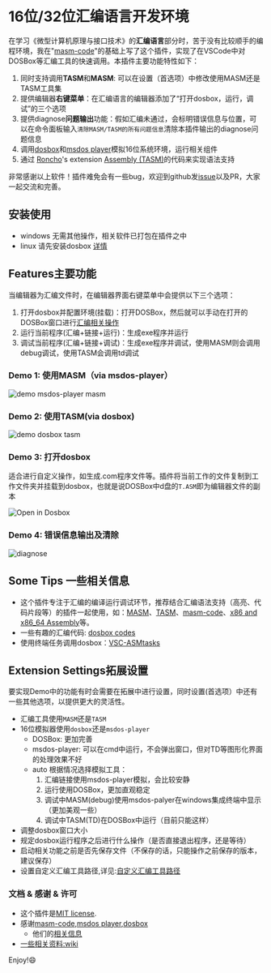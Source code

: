 # 16位/32位汇编语言开发环境

在学习《微型计算机原理与接口技术》的**汇编语言**部分时，苦于没有比较顺手的编程环境，我在"[masm-code](https://github.com/Woodykaixa/masm-code)"的基础上写了这个插件，实现了在VSCode中对DOSBox等汇编工具的快速调用。本插件主要功能特性如下：

1. 同时支持调用**TASM**和**MASM**: 可以在设置（首选项）中修改使用MASM还是TASM工具集
2. 提供编辑器**右键菜单**：在汇编语言的编辑器添加了“打开dosbox，运行，调试”的三个选项
3. 提供diagnose**问题输出**功能：假如汇编未通过，会标明错误信息与位置，可以在命令面板输入`清除MASM/TASM的所有问题信息`清除本插件输出的diagnose问题信息
4. 调用[dosbox](https://www.dosbox.com)和[msdos player](http://takeda-toshiya.my.coocan.jp/msdos)模拟16位系统环境，运行相关组件
5. 通过 [Roncho](https://marketplace.visualstudio.com/publishers/Roncho)'s extension [Assembly (TASM)](https://marketplace.visualstudio.com/items?itemName=Roncho.assembly-8086)的代码来实现语法支持

非常感谢以上软件！插件难免会有一些bug，欢迎到github发[issue](https://github.com/xsro/masm-tasm/issues)以及PR，大家一起交流和完善。

## 安装使用

- windows 无需其他操作，相关软件已打包在插件之中
- linux 请先安装dosbox [详情](https://github.com/xsro/masm-tasm/blob/master/doc/Get_start.md#linux)

## Features主要功能

当编辑器为汇编文件时，在编辑器界面右键菜单中会提供以下三个选项：

1. 打开dosbox并配置环境(挂载)：打开DOSBox，然后就可以手动在打开的DOSBox窗口进行[汇编相关操作](https://github.com/xsro/masm-tasm/blob/master/doc/ASM_commands.md)
2. 运行当前程序(汇编+链接+运行)：生成exe程序并运行
3. 调试当前程序(汇编+链接+调试)：生成exe程序并调试，使用MASM则会调用debug调试，使用TASM会调用td调试

### Demo 1: 使用MASM（via msdos-player）

![demo msdos-player masm](https://github.com/xsro/masm-tasm/raw/master/pics/demo_msdos_masm.gif)

### Demo 2: 使用TASM(via dosbox)

![demo dosbox tasm](https://github.com/xsro/masm-tasm/raw/master/pics/demo_dosbox_tasm.gif)

### Demo 3: 打开dosbox

适合进行自定义操作，如生成.com程序文件等。插件将当前工作的文件复制到工作文件夹并挂载到dosbox，也就是说DOSBox中d盘的`T.ASM`即为编辑器文件的副本

![Open in Dosbox](https://github.com/xsro/masm-tasm/raw/master/pics/opendosbox.gif)

### Demo 4: 错误信息输出及清除

![diagnose](https://github.com/xsro/masm-tasm/raw/master/pics/demo_diagnose_tasm.gif)

## Some Tips 一些相关信息

- 这个插件专注于汇编的编译运行调试环节，推荐结合汇编语法支持（高亮、代码片段等）的插件一起使用，如：[MASM](https://marketplace.visualstudio.com/items?itemName=bltg-team.masm)、[TASM](https://marketplace.visualstudio.com/items?itemName=Roncho.assembly-8086)、[masm-code](https://marketplace.visualstudio.com/items?itemName=kaixa.masm-code)、[x86 and x86_64 Assembly](https://marketplace.visualstudio.com/items?itemName=13xforever.language-x86-64-assembly)等。
- 一些有趣的汇编代码: [dosbox codes](https://github.com/xsro/masm-tasm/wiki/dosbox#写代码)
- 使用终端任务调用dosbox：[VSC-ASMtasks](https://github.com/xsro/VSC-ASMtasks)

## Extension Settings拓展设置

要实现Demo中的功能有时会需要在拓展中进行设置，同时设置(首选项）中还有一些其他选项，以提供更大的灵活性。

- 汇编工具使用`MASM`还是`TASM`
- 16位模拟器使用`dosbox`还是`msdos-player`
  - DOSBox: 更加完善
  - msdos-player: 可以在cmd中运行，不会弹出窗口，但对TD等图形化界面的处理效果不好
  - auto 根据情况选择模拟工具：
    1. 汇编链接使用msdos-player模拟，会比较安静
    2. 运行使用DOSBox，更加直观稳定
    3. 调试中MASM(debug)使用msdos-palyer在windows集成终端中显示（更加美观一些）
    4. 调试中TASM(TD)在DOSBox中运行（目前只能这样）
- 调整dosbox窗口大小
- 规定dosbox运行程序之后进行什么操作（是否直接退出程序，还是等待）
- 启动相关功能之前是否先保存文件（不保存的话，只能操作之前保存的版本，建议保存）
- 设置自定义汇编工具路径,详见:[自定义汇编工具路径](https://github.com/xsro/masm-tasm/blob/master/doc/Toolspath.md#自定义汇编工具路径)

### 文档 & 感谢 & 许可

- 这个插件是[MIT license](https://github.com/xsro/masm-tasm/blob/master/LICENSE).
- 感谢[masm-code](https://github.com/Woodykaixa/masm-code),[msdos player](http://takeda-toshiya.my.coocan.jp/msdos),[dosbox](https://www.dosbox.com)
  - 他们的[相关信息](https://github.com/xsro/masm-tasm/blob/master/doc/license_and_info.md)
- [一些相关资料:wiki](https://github.com/xsro/VSC-ASMtasks/wiki)

Enjoy!:smile:
